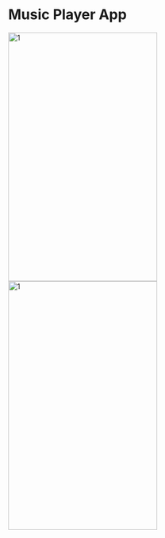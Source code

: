 <h1>Music Player App</h1> 

<img
      src="https://user-images.githubusercontent.com/112563952/226539870-2420d493-1e35-49ed-913d-e53cf5b586e9.png"
      alt="1" width="300" height="500">
<img
      src="https://user-images.githubusercontent.com/112563952/226539893-6909af3c-5efa-4147-a5a4-2c0061dc9ebf.png"
      alt="1" width="300" height="500">



